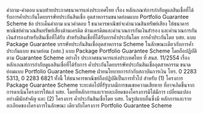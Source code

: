 คำถาม-คำตอบ แนบท้ายประกาศธนาคารแห่งประเทศไทย
เรื่อง หลักเกณฑ์การกำกับดูแลสินเชื่อที่ได้รับการค้ำประกันโดยบรรษัทประกันสินเชื่อ
อุตสาหกรรมขนาดย่อมแบบ Portfolio Guarantee Scheme
ข้อ
ประเด็นคำถาม
แนวคำตอบ
1 ธนาคารพาณิชย์จะคํานวณสินทรัพย์เสียง
ให้ธนาคารพาณิชย์คำนวณสินทรัพย์เสี่ยงด้านเครดิต
ด้านเครดิตและคํานวณการกันเงินสำรอง และคำนวณการกันเงินสำรองสำหรับสินเชื่อที่ได้รับ
สำหรับสินเชื่อที่ได้รับการค้ำประกันโดย การค้ำประกันโดย บสย. แบบ Package Guarantee
บรรษัทประกันสินเชื่ออุตสาหกรรม Scheme ในลักษณะเดียวกับการค้ำประกันแบบ
ขนาดย่อม (บสย.) แบบ Package Portfolio Guarantee Scheme โดยถือปฏิบัติตาม
Guarantee Scheme อย่างไร
ประกาศธนาคารแห่งประเทศไทย ที่ สนส. 11/2554
เรื่อง หลักเกณฑ์การกํากับดูแลสินเชื่อที่ได้รับการ
ค้ำประกันโดยบรรษัทประกันสินเชื่ออุตสาหกรรม
ขนาดย่อมแบบ Portfolio Guarantee Scheme
ฝ่ายนโยบายการกำกับสถาบันการเงิน
โทร. 0 2283 5313, 0 2283 6821
ทั้งนี้ ให้ธนาคารพาณิชย์ถือปฏิบัติเป็นการทั่วไป
สำหรับ (1) โครงการ Package Guarantee Scheme
ระยะต่อไปที่รัฐบาลมีการชดเชยความเสียหาย
ที่อาจเกิดขึ้นจากการดาเนินโครงการให้แก่ บสย.
โดยที่หลักการและรายละเอียดของโครงการมิได้มีการ
เปลี่ยนแปลงอย่างมีนัยสำคัญ และ (2) โครงการ
ค้ำประกันสินเชื่อโดย บสย. ในรูปแบบอื่นซึ่งมี
หลักการและรายละเอียดของโครงการในลักษณะ
เดียวกับโครงการ Portfolio Guarantee Scheme
